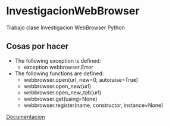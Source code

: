 # InvestigacionWebBrowser
Trabajo clase Investigacion WebBrowser Python

## Cosas por hacer
* The following exception is defined:
  * exception webbrowser.Error
* The following functions are defined:
  * webbrowser.open(url, new=0, autoraise=True)
  * webbrowser.open_new(url)
  * webbrowser.open_new_tab(url)
  * webbrowser.get(using=None)
  * webbrowser.register(name, constructor, instance=None)

[Documentacion](https://docs.python.org/3.6/library/webbrowser.html)
